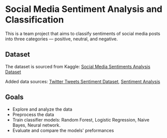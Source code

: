# Social Media Sentiment Analysis and Classification

This is a team project that aims to classify sentiments of social media posts into three categories — positive, neutral, and negative.

## Dataset
The dataset is sourced from Kaggle: [Social Media Sentiments Analysis Dataset](https://www.kaggle.com/datasets/kashishparmar02/social-media-sentiments-analysis-dataset)

Added data sources: [Twitter Tweets Sentiment Dataset](https://www.kaggle.com/datasets/yasserh/twitter-tweets-sentiment-dataset), [Sentiment Analysis](https://www.kaggle.com/datasets/mdismielhossenabir/sentiment-analysis)


## Goals
- Explore and analyze the data
- Preprocess the data
- Train classifier models: Random Forest, Logistic Regression, Naive Bayes, Neural network.
- Evaluate and compare the models' preformances
